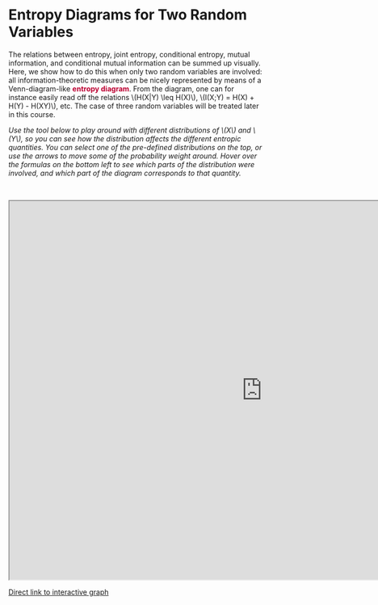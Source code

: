 # Entropy Diagrams for Two Random Variables

<p>The relations between entropy, joint entropy, conditional entropy, mutual information, and conditional mutual information can be summed up visually. Here, we show how to do this when only two random variables are involved: all information-theoretic measures can be nicely represented by means of a Venn-diagram-like <span style="color: #bc0031;"><strong>entropy diagram</strong></span>. From the diagram, one can for instance easily read off the relations \(H(X|Y) \leq H(X)\), \(I(X;Y) = H(X) + H(Y) - H(XY)\), etc. The case of three random variables will be treated later in this course.</p>
<p><em>Use the tool below to play around with different distributions of \(X\) and \(Y\), so you can see how the distribution affects the different entropic quantities. You can select one of the pre-defined distributions on the top, or use the arrows to move some of the probability weight around. Hover over the formulas on the bottom left to see which parts of the distribution were involved, and which part of the diagram corresponds to that quantity.</em></p>
<p> </p>
<p><iframe src="https://esc.fnwi.uva.nl/blend/information-theory/interactive-graphs/entropy-diagrams.htm" width="1000" height="750"></iframe></p>
<p><a href="https://esc.fnwi.uva.nl/blend/information-theory/interactive-graphs/entropy-diagrams.htm" target="_blank">Direct link to interactive graph</a></p>